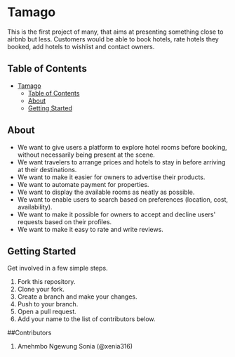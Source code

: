 # Tamago
This is the first project of many, that aims at presenting something close to airbnb but less. Customers would be able to book hotels, rate hotels they booked, add hotels to wishlist and contact owners.

## Table of Contents
- [Tamago](#tamago)
  - [Table of Contents](#table-of-contents)
  - [About](#about)
  - [Getting Started](#getting-started)

## About
 - We want to give users a platform to explore hotel rooms before booking, without necessarily being present at the scene.
 - We want travelers to arrange prices and hotels to stay in before arriving at their destinations.
 - We want to make it easier for owners to advertise their products.
 - We want to automate payment for properties.
 - We want to display the available rooms as neatly as possible.
 - We want to enable users to search based on preferences (location, cost, availability).
 - We want to make it possible for owners to accept and decline users' requests based on their profiles.
 - We want to make it easy to rate and write reviews.

## Getting Started
Get involved in a few simple steps.
1. Fork this repository.
2. Clone your fork.
3. Create a branch and make your changes.
4. Push to your branch.
5. Open a pull request.
6. Add your name to the list of contributors below.

##Contributors
1. Amehmbo Ngewung Sonia (@xenia316)
 